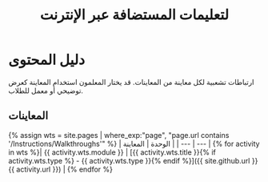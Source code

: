 ﻿---
title: لتعليمات المستضافة عبر الإنترنت
permalink: index.html
layout: home
---

# دليل المحتوى

ارتباطات تشعبية لكل معاينة من المعاينات. قد يختار المعلمون استخدام المعاينة كعرض توضيحي أو معمل للطلاب. 

## المعاينات

{% assign wts = site.pages | where_exp:"page", "page.url contains '/Instructions/Walkthroughs'" %}
| الوحدة | المعاينة |
| --- | --- | 
{% for activity in wts %}| {{ activity.wts.module }} | [{{ activity.wts.title }}{% if activity.wts.type %} - {{ activity.wts.type }}{% endif %}]({{ site.github.url }}{{ activity.url }}) |
{% endfor %}

